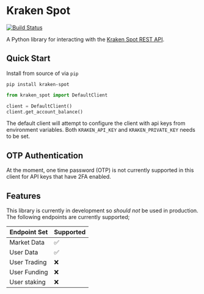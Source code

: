 # Kraken Spot

[![Build Status](https://app.travis-ci.com/kevbradwick/kraken-spot.svg?branch=master)](https://app.travis-ci.com/kevbradwick/kraken-spot)

A Python library for interacting with the [Kraken Spot REST API](https://docs.kraken.com/rest/).

## Quick Start

Install from source of via `pip`

    pip install kraken-spot

```python
from kraken_spot import DefaultClient

client = DefaultClient()
client.get_account_balance()
```

The default client will attempt to configure the client with api keys from environment variables. Both `KRAKEN_API_KEY` and `KRAKEN_PRIVATE_KEY` needs to be set.

## OTP Authentication

At the moment, one time password (OTP) is not currently supported in this client for API keys that have 2FA enabled.

## Features

This library is currently in development so *should not* be used in production. The following endpoints are currently supported;

| Endpoint Set | Supported |
| ------ | ------- |
| Market Data | ✅ |
| User Data | ✅ |
| User Trading | ❌ |
| User Funding | ❌ |
| User staking | ❌ |
